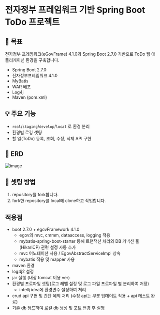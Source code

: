 
# 전자정부 프레임워크 기반 Spring Boot ToDo 프로젝트

## 📌 목표
전자정부 프레임워크(eGovFrame) 4.1.0과 Spring Boot 2.7.0 기반으로 ToDo 웹 애플리케이션 환경을 구축합니다.

- Spring Boot 2.7.0
- 전자정부프레임워크 4.1.0
- MyBatis
- WAR 배포
- Log4j
- Maven (pom.xml)

## 💡 주요 기능

- `real`/`staging`/`develop`/`local` 로 환경 분리
- 환경별 로깅 셋팅 
- 할 일(ToDo) 등록, 조회, 수정, 삭제 API 구현

## :floppy_disk: ERD
![image](https://github.com/user-attachments/assets/08b71dc3-0193-4f8e-83f8-a95405c6feb8)

## :wrench: 셋팅 방법
1. repository를 fork합니다.
2. fork한 repository를 local에 clone하고 작업합니다.

## 적용점

- boot 2.7.0 + egovFramework 4.1.0
  - egov의 mvc, cmmm, dataaccess, logging 적용
  - mybatis-spring-boot-starter 통해 트랜잭션 처리와 DB 커넥션 풀(HikariCP) 관련 설정 자동 추가
  - mvc 어노테이션 사용 / EgovAbstractServiceImpl 상속
  - mybatis 적용 및 mapper 사용
- maven 환경
- log4j2 설정
- jar 실행 (내장 tomcat 이용 ver)
- 환경별 프로파일 셋팅(로그 레벨 설정 및 로그 파일 프로파일 별 분리하여 저장)
  - intellj idea에 환경변수 설정하여 처리
- crud api 구현 및 간단 예외 처리 (수정 api는 부분 업데이트 적용 + api 테스트 완료)
- 기존 db 덤프하여 로컬 db 생성 및 포트 변경 후 실행 